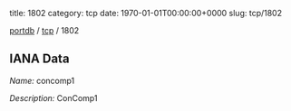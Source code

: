 title: 1802
category: tcp
date: 1970-01-01T00:00:00+0000
slug: tcp/1802

[portdb](/) / [tcp](/category/tcp.html) / 1802


## IANA Data

_Name:_ concomp1

_Description:_ ConComp1

